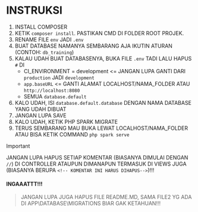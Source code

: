 # INSTRUKSI

1. INSTALL COMPOSER
2. KETIK `composer install`. PASTIKAN CMD DI FOLDER ROOT PROJEK.
3. RENAME FILE `env` JADI `.env`
4. BUAT DATABASE NAMANYA SEMBARANG AJA IKUTIN ATURAN (CONTOH: `db_training`)
5. KALAU UDAH BUAT DATABASENYA, BUKA FILE `.env` TADI LALU HAPUS `#` DI
    - CI_ENVIRONMENT = development <= JANGAN LUPA GANTI DARI `production` JADI `development`
    - `app.baseURL` <= GANTI ALAMAT LOCALHOST/NAMA_FOLDER ATAU `http://localhost:8080`
    - SEMUA `database.default`
6. KALO UDAH, ISI `database.default.database` DENGAN NAMA DATABASE YANG UDAH DIBUAT
7. JANGAN LUPA SAVE
8. KALO UDAH, KETIK PHP SPARK MIGRATE
9. TERUS SEMBARANG MAU BUKA LEWAT LOCALHOST/NAMA_FOLDER ATAU BISA KETIK COMMAND
   `php spark serve`

> [!IMPORTANT]
> JANGAN LUPA HAPUS SETIAP KOMENTAR (BIASANYA DIMULAI DENGAN `//`) DI CONTROLLER ATAUPUN DIMANAPUN TERMASUK DI VIEWS JUGA (BIASANYA BERUPA `<!-- KOMENTAR INI HARUS DIHAPUS-->`)!!!

#### INGAAATTT!!!
> JANGAN LUPA JUGA HAPUS FILE README.MD, SAMA FILE2 YG ADA DI APP\DATABASE\MIGRATIONS BIAR GAK KETAHUAN!!!